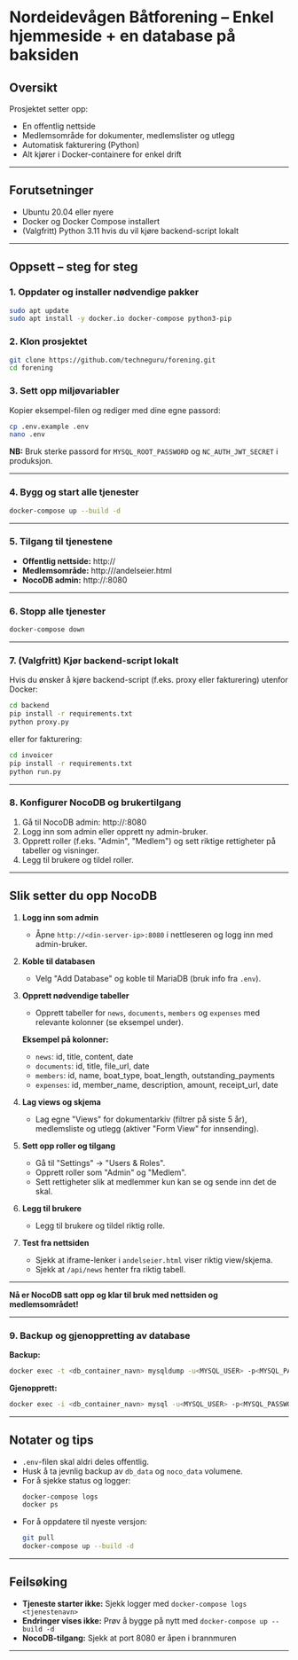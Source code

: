 # Nordeidevågen Båtforening – Enkel hjemmeside + en database på baksiden

## Oversikt
Prosjektet setter opp:
- En offentlig nettside
- Medlemsområde for dokumenter, medlemslister og utlegg
- Automatisk fakturering (Python)
- Alt kjører i Docker-containere for enkel drift

---

## Forutsetninger
- Ubuntu 20.04 eller nyere
- Docker og Docker Compose installert
- (Valgfritt) Python 3.11 hvis du vil kjøre backend-script lokalt

---

## Oppsett – steg for steg

### 1. Oppdater og installer nødvendige pakker
```bash
sudo apt update
sudo apt install -y docker.io docker-compose python3-pip
```

### 2. Klon prosjektet
```bash
git clone https://github.com/techneguru/forening.git
cd forening
```

### 3. Sett opp miljøvariabler
Kopier eksempel-filen og rediger med dine egne passord:
```bash
cp .env.example .env
nano .env
```
**NB:** Bruk sterke passord for `MYSQL_ROOT_PASSWORD` og `NC_AUTH_JWT_SECRET` i produksjon.

---

### 4. Bygg og start alle tjenester
```bash
docker-compose up --build -d
```

---

### 5. Tilgang til tjenestene
- **Offentlig nettside:** http://<din-server-ip>
- **Medlemsområde:** http://<din-server-ip>/andelseier.html
- **NocoDB admin:** http://<din-server-ip>:8080

---

### 6. Stopp alle tjenester
```bash
docker-compose down
```

---

### 7. (Valgfritt) Kjør backend-script lokalt
Hvis du ønsker å kjøre backend-script (f.eks. proxy eller fakturering) utenfor Docker:
```bash
cd backend
pip install -r requirements.txt
python proxy.py
```
eller for fakturering:
```bash
cd invoicer
pip install -r requirements.txt
python run.py
```

---

### 8. Konfigurer NocoDB og brukertilgang
1. Gå til NocoDB admin: http://<din-server-ip>:8080
2. Logg inn som admin eller opprett ny admin-bruker.
3. Opprett roller (f.eks. "Admin", "Medlem") og sett riktige rettigheter på tabeller og visninger.
4. Legg til brukere og tildel roller.

---

## Slik setter du opp NocoDB

1. **Logg inn som admin**
   - Åpne `http://<din-server-ip>:8080` i nettleseren og logg inn med admin-bruker.

2. **Koble til databasen**
   - Velg "Add Database" og koble til MariaDB (bruk info fra `.env`).

3. **Opprett nødvendige tabeller**
   - Opprett tabeller for `news`, `documents`, `members` og `expenses` med relevante kolonner (se eksempel under).

   **Eksempel på kolonner:**
   - `news`: id, title, content, date
   - `documents`: id, title, file_url, date
   - `members`: id, name, boat_type, boat_length, outstanding_payments
   - `expenses`: id, member_name, description, amount, receipt_url, date

4. **Lag views og skjema**
   - Lag egne "Views" for dokumentarkiv (filtrer på siste 5 år), medlemsliste og utlegg (aktiver "Form View" for innsending).

5. **Sett opp roller og tilgang**
   - Gå til "Settings" → "Users & Roles".
   - Opprett roller som "Admin" og "Medlem".
   - Sett rettigheter slik at medlemmer kun kan se og sende inn det de skal.

6. **Legg til brukere**
   - Legg til brukere og tildel riktig rolle.

7. **Test fra nettsiden**
   - Sjekk at iframe-lenker i `andelseier.html` viser riktig view/skjema.
   - Sjekk at `/api/news` henter fra riktig tabell.

---

**Nå er NocoDB satt opp og klar til bruk med nettsiden og medlemsområdet!**

---

### 9. Backup og gjenoppretting av database

**Backup:**
```bash
docker exec -t <db_container_navn> mysqldump -u<MYSQL_USER> -p<MYSQL_PASSWORD> <MYSQL_DATABASE> > backup.sql
```

**Gjenopprett:**
```bash
docker exec -i <db_container_navn> mysql -u<MYSQL_USER> -p<MYSQL_PASSWORD> <MYSQL_DATABASE> < backup.sql
```

---

## Notater og tips

- `.env`-filen skal aldri deles offentlig.
- Husk å ta jevnlig backup av `db_data` og `noco_data` volumene.
- For å sjekke status og logger:
  ```bash
  docker-compose logs
  docker ps
  ```
- For å oppdatere til nyeste versjon:
  ```bash
  git pull
  docker-compose up --build -d
  ```

---

## Feilsøking

- **Tjeneste starter ikke:** Sjekk logger med `docker-compose logs <tjenestenavn>`
- **Endringer vises ikke:** Prøv å bygge på nytt med `docker-compose up --build -d`
- **NocoDB-tilgang:** Sjekk at port 8080 er åpen i brannmuren

---
